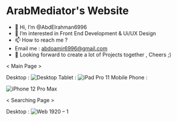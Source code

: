 # ArabMediator's Website

- 👋 Hi, I’m @AbdElrahman6996
- 👀 I’m interested in Front End Development & Ui/UX Design
- 📫 How to reach me ?
- Email me : abdoamir6996@gmail.com
- 🌱 Looking forward to create a lot of Projects together , Cheers ;)

< Main Page >

Desktop :
![Desktop](https://user-images.githubusercontent.com/100623881/163388785-5170d64a-7d65-4342-b321-f58b5f8d7769.png)
Tablet :
![iPad Pro 11](https://user-images.githubusercontent.com/100623881/163388800-b39627c0-9ea7-42eb-9859-1c6134cf1b1c.png)
Mobile Phone :

![iPhone 12 Pro Max](https://user-images.githubusercontent.com/100623881/163388805-2e2c060b-e133-4400-9f89-806eb076c391.png)

< Searching Page >

Desktop :
![Web 1920 – 1](https://user-images.githubusercontent.com/100623881/163388843-d4139451-2076-4019-9145-1fdb89a7cec5.png)
